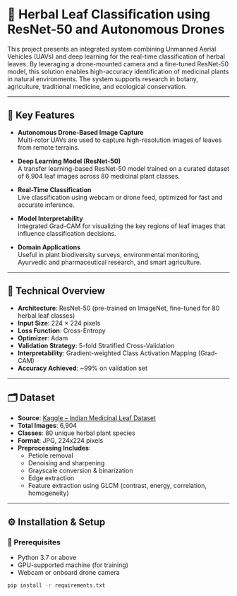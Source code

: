 # 🌿 Herbal Leaf Classification using ResNet-50 and Autonomous Drones

This project presents an integrated system combining Unmanned Aerial Vehicles (UAVs) and deep learning for the real-time classification of herbal leaves. By leveraging a drone-mounted camera and a fine-tuned ResNet-50 model, this solution enables high-accuracy identification of medicinal plants in natural environments. The system supports research in botany, agriculture, traditional medicine, and ecological conservation.

---

## 📌 Key Features

- **Autonomous Drone-Based Image Capture**  
  Multi-rotor UAVs are used to capture high-resolution images of leaves from remote terrains.

- **Deep Learning Model (ResNet-50)**  
  A transfer learning-based ResNet-50 model trained on a curated dataset of 6,904 leaf images across 80 medicinal plant classes.

- **Real-Time Classification**  
  Live classification using webcam or drone feed, optimized for fast and accurate inference.

- **Model Interpretability**  
  Integrated Grad-CAM for visualizing the key regions of leaf images that influence classification decisions.

- **Domain Applications**  
  Useful in plant biodiversity surveys, environmental monitoring, Ayurvedic and pharmaceutical research, and smart agriculture.

---

## 🧠 Technical Overview

- **Architecture**: ResNet-50 (pre-trained on ImageNet, fine-tuned for 80 herbal leaf classes)  
- **Input Size**: 224 × 224 pixels  
- **Loss Function**: Cross-Entropy  
- **Optimizer**: Adam  
- **Validation Strategy**: 5-fold Stratified Cross-Validation  
- **Interpretability**: Gradient-weighted Class Activation Mapping (Grad-CAM)  
- **Accuracy Achieved**: ~99% on validation set  

---

## 🗂 Dataset

- **Source**: [Kaggle – Indian Medicinal Leaf Dataset](https://www.kaggle.com/)  
- **Total Images**: 6,904  
- **Classes**: 80 unique herbal plant species  
- **Format**: JPG, 224x224 pixels  
- **Preprocessing Includes**:
  - Petiole removal
  - Denoising and sharpening
  - Grayscale conversion & binarization
  - Edge extraction
  - Feature extraction using GLCM (contrast, energy, correlation, homogeneity)

---

## ⚙️ Installation & Setup

### 🔧 Prerequisites

- Python 3.7 or above  
- GPU-supported machine (for training)   
- Webcam or onboard drone camera  



```bash
pip install -r requirements.txt
